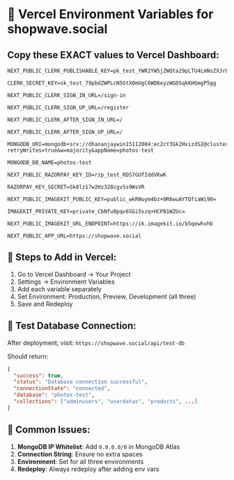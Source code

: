 # 🚀 Vercel Environment Variables for shopwave.social

## Copy these EXACT values to Vercel Dashboard:

```
NEXT_PUBLIC_CLERK_PUBLISHABLE_KEY=pk_test_YWR2YW5jZWQta29pLTU4LmNsZXJrLmFjY291bnRzLmRldiQ

CLERK_SECRET_KEY=sk_test_79pbdZWPLcN5GtX0mUgC6WD6eyzWGOSqkKHGmgP5gg

NEXT_PUBLIC_CLERK_SIGN_IN_URL=/sign-in

NEXT_PUBLIC_CLERK_SIGN_UP_URL=/register

NEXT_PUBLIC_CLERK_AFTER_SIGN_IN_URL=/

NEXT_PUBLIC_CLERK_AFTER_SIGN_UP_URL=/

MONGODB_URI=mongodb+srv://dhananjaywin15112004:ec2cY3Gk2HxizdS2@cluster.4jkps.mongodb.net/?retryWrites=true&w=majority&appName=photos-test

MONGODB_DB_NAME=photos-test

NEXT_PUBLIC_RAZORPAY_KEY_ID=rzp_test_RDS7GUfIddVKwK

RAZORPAY_KEY_SECRET=Sk0lz17w2Hz328cgvSs9WsVR

NEXT_PUBLIC_IMAGEKIT_PUBLIC_KEY=public_wkRNuym4bz+0R6wuAYTQfiaWi90=

IMAGEKIT_PRIVATE_KEY=private_CbNfu0pqv6SGi5szq+HCP01WZUc=

NEXT_PUBLIC_IMAGEKIT_URL_ENDPOINT=https://ik.imagekit.io/b5qewhvhb

NEXT_PUBLIC_APP_URL=https://shopwave.social
```

## 🔧 Steps to Add in Vercel:

1. Go to Vercel Dashboard → Your Project
2. Settings → Environment Variables
3. Add each variable separately
4. Set Environment: Production, Preview, Development (all three)
5. Save and Redeploy

## 🧪 Test Database Connection:

After deployment, visit: `https://shopwave.social/api/test-db`

Should return:
```json
{
  "success": true,
  "status": "Database connection successful",
  "connectionState": "connected",
  "database": "photos-test",
  "collections": ["adminusers", "userdatas", "products", ...]
}
```

## 🚨 Common Issues:

1. **MongoDB IP Whitelist**: Add `0.0.0.0/0` in MongoDB Atlas
2. **Connection String**: Ensure no extra spaces
3. **Environment**: Set for all three environments
4. **Redeploy**: Always redeploy after adding env vars